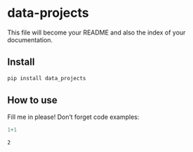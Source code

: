 # data-projects

<!-- WARNING: THIS FILE WAS AUTOGENERATED! DO NOT EDIT! -->

This file will become your README and also the index of your
documentation.

## Install

``` sh
pip install data_projects
```

## How to use

Fill me in please! Don’t forget code examples:

``` python
1+1
```

    2
